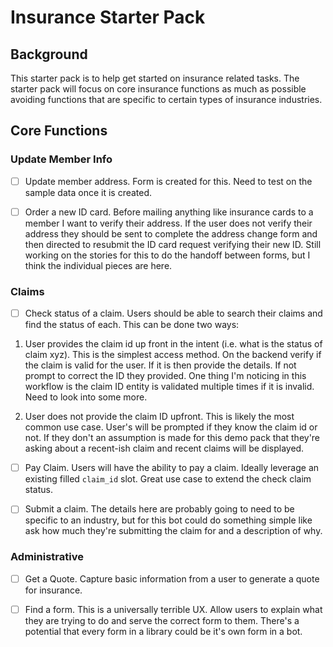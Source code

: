 # Insurance Starter Pack

## Background

This starter pack is to help get started on insurance related tasks. The starter pack will focus on core insurance functions
as much as possible avoiding functions that are specific to certain types of insurance industries.

## Core Functions

### Update Member Info

- [ ] Update member address. Form is created for this. Need to test on the sample data once it is created.

- [ ] Order a new ID card. Before mailing anything like insurance cards to a member I want to verify their 
address. If the user does not verify their address they should be sent to complete the address change form and then 
directed to resubmit the ID card request verifying their new ID. Still working on the stories for this to do the handoff
between forms, but I think the individual pieces are here.

### Claims

- [ ] Check status of a claim. Users should be able to search their claims and find the status of each. This can be done two ways:

1. User provides the claim id up front in the intent (i.e. what is the status of claim xyz). This is the simplest access
method. On the backend verify if the claim is valid for the user. If it is then provide the details. If not prompt to correct
the ID they provided. One thing I'm noticing in this workflow is the claim ID entity is validated multiple times if it 
is invalid. Need to look into some more.

2. User does not provide the claim ID upfront. This is likely the most common use case. User's will be prompted if they 
know the claim id or not. If they don't an assumption is made for this demo pack that they're asking about a recent-ish
claim and recent claims will be displayed.

- [ ] Pay Claim. Users will have the ability to pay a claim. Ideally leverage an existing filled `claim_id` slot. Great
use case to extend the check claim status.

- [ ] Submit a claim. The details here are probably going to need to be specific to an industry, but for this bot could
do something simple like ask how much they're submitting the claim for and a description of why.

### Administrative

- [ ] Get a Quote. Capture basic information from a user to generate a quote for insurance.

- [ ] Find a form. This is a universally terrible UX. Allow users to explain what they are trying to do and serve the correct
form to them. There's a potential that every form in a library could be it's own form in a bot.
